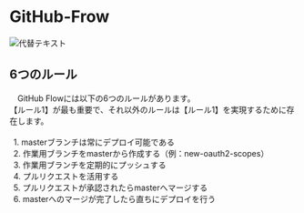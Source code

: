 # GitHub-Frow

![代替テキスト](https://image.itmedia.co.jp/ait/articles/1708/01/l_at-it-git-15-009.jpg)

## 6つのルール<br>
　GitHub Flowには以下の6つのルールがあります。<br>
 【ルール1】が最も重要で、それ以外のルールは【ルール1】を実現するために存在します。<br>
<br>
&ensp;1. masterブランチは常にデプロイ可能である<br>
&ensp;2. 作業用ブランチをmasterから作成する（例：new-oauth2-scopes）<br>
&ensp;3. 作業用ブランチを定期的にプッシュする<br>
&ensp;4. プルリクエストを活用する<br>
&ensp;5. プルリクエストが承認されたらmasterへマージする<br>
&ensp;6. masterへのマージが完了したら直ちにデプロイを行う<br>
